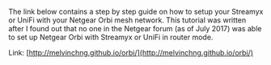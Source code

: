 The link below contains a step by step guide on how to setup your Streamyx or UniFi with your Netgear Orbi mesh network. This tutorial was written after I found out that no one in the Netgear forum (as of July 2017) was able to set up Netgear Orbi with Streamyx or UniFi in router mode.

Link: [http://melvinchng.github.io/orbi/](http://melvinchng.github.io/orbi/)
